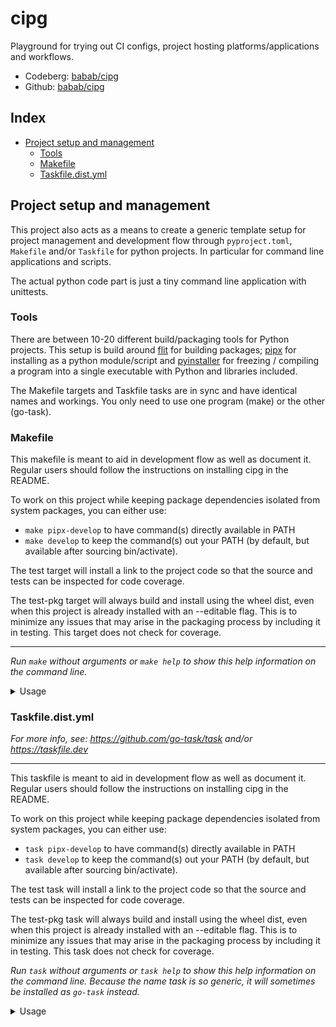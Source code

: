# cipg
Playground for trying out CI configs, project hosting
platforms/applications and workflows.

- Codeberg: [babab/cipg](https://codeberg.org/babab/cipg)
- Github: [babab/cipg](https://github.com/babab/cipg)

## Index

<!-- vim-markdown-toc GFM -->

* [Project setup and management](#project-setup-and-management)
    * [Tools](#tools)
    * [Makefile](#makefile)
    * [Taskfile.dist.yml](#taskfiledistyml)

<!-- vim-markdown-toc -->


## Project setup and management

This project also acts as a means to create a generic template setup
for project management and development flow through `pyproject.toml`,
`Makefile` and/or `Taskfile` for python projects. In particular for
command line applications and scripts.

The actual python code part is just a tiny command line application with
unittests.


### Tools

There are between 10-20 different build/packaging
tools for Python projects. This setup is build around
[flit](https://flit.pypa.io/en/latest/rationale.html) for building
packages; [pipx](https://pypa.github.io/pipx/comparisons/)
for installing as a python module/script and
[pyinstaller](https://pyinstaller.org/en/stable/operating-mode.html) for
freezing / compiling a program into a single executable with Python and
libraries included.

The Makefile targets and Taskfile tasks are in sync and have identical
names and workings. You only need to use one program (make) or the other
(go-task).


### Makefile

This makefile is meant to aid in development flow as well as
document it. Regular users should follow the instructions on
installing cipg in the README.

To work on this project while keeping package dependencies isolated
from system packages, you can either use:

- `make pipx-develop` to have command(s) directly available in PATH
- `make develop` to keep the command(s) out your PATH (by default,
  but available after sourcing bin/activate).

The test target will install a link to the project code so that
the source and tests can be inspected for code coverage.

The test-pkg target will always build and install using the
wheel dist, even when this project is already installed with an
--editable flag. This is to minimize any issues that may arise
in the packaging process by including it in testing. This target
does not check for coverage.

----------------------------------------------------------------

*Run `make` without arguments or `make help` to show this help
information on the command line.*

<details><summary>Usage</summary>

``` console
HELP
 help         - show this help information
 release      - show manual release steps

BUILD AND TEST TARGETS (using venv at .virtualenv)
 test         - make develop and run tests through Coverage.py
 develop      - install into venv with 'pip install --editable .'
 exe          - build a single executable file with pyinstaller
 test-pkg     - install pkg and run checks/tests without coverage

PIPX TARGETS (using ~/.local/pipx/venvs/cipg)
 pipx-install - flit build and install with pipx install
 pipx-devel   - install with 'pipx install --editable .'
 pipx-remove  - same as pipx uninstall cipg

MISC TARGETS that are used as precursors in the targets above
 build | dist - flit build
 clean        - remove venv, build and dist directories
 get-pipx     - install pipx into user site-packages if not in PATH
 venv         - only make virtualenv and install build deps
 venv-install - install into venv with all dependencies/extras
```

</details>

### Taskfile.dist.yml

*For more info, see: https://github.com/go-task/task and/or
https://taskfile.dev*

----------------------------------------------------------------

This taskfile is meant to aid in development flow as well as
document it. Regular users should follow the instructions on
installing cipg in the README.

To work on this project while keeping package dependencies isolated
from system packages, you can either use:

- `task pipx-develop` to have command(s) directly available in PATH
- `task develop` to keep the command(s) out your PATH (by default,
  but available after sourcing bin/activate).

The test task will install a link to the project code so that
the source and tests can be inspected for code coverage.

The test-pkg task will always build and install using the
wheel dist, even when this project is already installed with an
--editable flag. This is to minimize any issues that may arise
in the packaging process by including it in testing. This task
does not check for coverage.

*Run `task` without arguments or `task help` to show this help
information on the command line. Because the name task is so generic,
it will sometimes be installed as `go-task` instead.*

<details><summary>Usage</summary>

``` console
HELP
 help         - show this help information
 release      - show manual release steps

BUILD AND TEST TASKS (using venv at .virtualenv)
 test         - make develop and run tests through Coverage.py
 develop      - install into venv with 'pip install --editable .'
 exe          - build a single executable file with pyinstaller
 test-pkg     - install pkg and run checks/tests without coverage

PIPX TASKS (using ~/.local/pipx/venvs/cipg)
 pipx-install - flit build and install with pipx install
 pipx-devel   - install with 'pipx install --editable .'
 pipx-remove  - same as pipx uninstall cipg

MISC TASKS that are used as precursors in the tasks above
 build | dist - flit build
 clean        - remove venv, build and dist directories
 get-pipx     - install pipx into user site-packages if not in PATH
 venv         - only make virtualenv and install build deps
 venv-install - install into venv with all dependencies/extras
```

</details>
